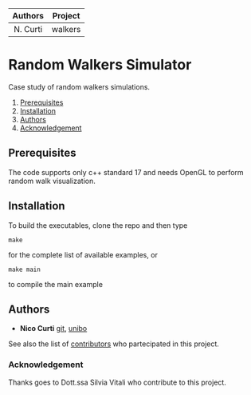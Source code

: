| **Authors**  | **Project** |
|:------------:|:-----------:|
|   N. Curti   |   walkers   |

# Random Walkers Simulator

Case study of random walkers simulations.

1. [Prerequisites](#prerequisites)
2. [Installation](#installation)
3. [Authors](#authors)
4. [Acknowledgement](#Acknowledgement)

## Prerequisites

The code supports only c++ standard 17 and needs OpenGL to perform random walk visualization.

## Installation

To build the executables, clone the repo and then type

```
make
```

for the complete list of available examples, or

```
make main
```

to compile the main example

## Authors

* **Nico Curti** [git](https://github.com/Nico-Curti), [unibo](https://www.unibo.it/sitoweb/nico.curti2)

See also the list of [contributors](https://github.com/Nico-Curti/walkers/contributors) who partecipated in this project.

### Acknowledgement

Thanks goes to Dott.ssa Silvia Vitali who contribute to this project.
